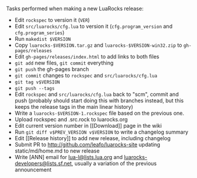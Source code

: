 Tasks performed when making a new LuaRocks release:

* Edit `rockspec` to version it (`VER`)
* Edit `src/luarocks/cfg.lua` to version it (`cfg.program_version` and `cfg.program_series`)
* Run `makedist $VERSION`
* Copy `luarocks-$VERSION.tar.gz` and `luarocks-$VERSION-win32.zip` to `gh-pages/releases`
* Edit `gh-pages/releases/index.html` to add links to both files
* `git add` new files, `git commit` everything
* `git push` the gh-pages branch
* `git commit` changes to `rockspec` and `src/luarocks/cfg.lua`
* `git tag v$VERSION`
* `git push --tags`
* Edit `rockspec` and `src/luarocks/cfg.lua` back to "scm", commit and push (probably should start doing this with branches instead, but this keeps the release tags in the main linear history)
* Write a `luarocks-$VERSION-1.rockspec` file based on the previous one.
* Upload rockspec and .src.rock to luarocks.org
* Edit current version number in [[Download]] page in the wiki
* Run `git diff v$PREV_VERSION v$VERSION` to write a changelog summary
* Edit [[Release history]] to add new release, including changelog
* Submit PR to http://github.com/leafo/luarocks-site updating static/md/home.md to new release
* Write \[ANN\] email for lua-l@lists.lua.org and luarocks-developers@lists.sf.net, usually a variation of the previous announcement
